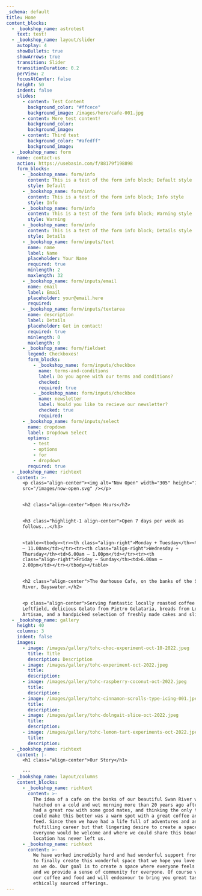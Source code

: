 ```yaml
---
_schema: default
title: Home
content_blocks:
  - _bookshop_name: astrotest
    text: test!
  - _bookshop_name: layout/slider
    autoplay: 4
    showBullets: true
    showArrows: true
    transition: Slider
    transitionDuration: 0.2
    perView: 2
    focusAtCenter: false
    height: 50
    indent: false
    slides:
      - content: Test Content
        background_color: "#ffcece"
        background_image: /images/hero/cafe-001.jpg
      - content: More test content!
        background_color:
        background_image:
      - content: Third test
        background_color: "#afedff"
        background_image:
  - _bookshop_name: form
    name: contact-us
    action: https://usebasin.com/f/88179f198898
    form_blocks:
      - _bookshop_name: form/info
        content: This is a test of the form info block; Default style
        style: Default
      - _bookshop_name: form/info
        content: This is a test of the form info block; Info style
        style: Info
      - _bookshop_name: form/info
        content: This is a test of the form info block; Warning style
        style: Warning
      - _bookshop_name: form/info
        content: This is a test of the form info block; Details style
        style: Details
      - _bookshop_name: form/inputs/text
        name: name
        label: Name
        placeholder: Your Name
        required: true
        minlength: 2
        maxlength: 32
      - _bookshop_name: form/inputs/email
        name: email
        label: Email
        placeholder: your@email.here
        required:
      - _bookshop_name: form/inputs/textarea
        name: description
        label: Details
        placeholder: Get in contact!
        required: true
        minlength: 0
        maxlength: 0
      - _bookshop_name: form/fieldset
        legend: Checkboxes!
        form_blocks:
          - _bookshop_name: form/inputs/checkbox
            name: terms-and-conditions
            label: Do you agree with our terms and conditions?
            checked:
            required: true
          - _bookshop_name: form/inputs/checkbox
            name: newsletter
            label: Would you like to recieve our newsletter?
            checked: true
            required:
      - _bookshop_name: form/inputs/select
        name: dropdown
        label: Dropdown Select
        options:
          - test
          - options
          - for
          - dropdown
        required: true
  - _bookshop_name: richtext
    content: >-
      <p class="align-center"><img alt="Now Open" width="305" height="79"
      src="/images/now-open.svg" /></p>


      <h2 class="align-center">Open Hours</h2>


      <h3 class="highlight-1 align-center">Open 7 days per week as
      follows...</h3>


      <table><tbody><tr><th class="align-right">Monday + Tuesday</th><td>6.00am
      – 11.00am</td></tr><tr><th class="align-right">Wednesday +
      Thursday</th><td>6.00am – 1.00pm</td></tr><tr><th
      class="align-right">Friday – Sunday</th><td>6.00am –
      2.00pm</td></tr></tbody></table>


      <h2 class="align-center">The Oarhouse Cafe, on the banks of the Swan
      River, Bayswater.</h2>


      <p class="align-center">Serving fantastic locally roasted coffee from
      Leftfield, delicious Gelato from Pietro Gelataria, breads from Loafers
      Artisan, and a handpicked selection of freshly made cakes and slices.</p>
  - _bookshop_name: gallery
    height: 40
    columns: 3
    indent: false
    images:
      - image: /images/gallery/tohc-choc-experiment-oct-10-2022.jpeg
        title: Title
        description: Description
      - image: /images/gallery/tohc-experiment-oct-2022.jpeg
        title:
        description:
      - image: /images/gallery/tohc-raspberry-coconut-oct-2022.jpeg
        title:
        description:
      - image: /images/gallery/tohc-cinnamon-scrolls-type-icing-001.jpeg
        title:
        description:
      - image: /images/gallery/tohc-dolngait-slice-oct-2022.jpeg
        title:
        description:
      - image: /images/gallery/tohc-lemon-tart-experiments-oct-2022.jpeg
        title:
        description:
  - _bookshop_name: richtext
    content: |-
      <h1 class="align-center">Our Story</h1>

      ---
  - _bookshop_name: layout/columns
    content_blocks:
      - _bookshop_name: richtext
        content: >-
          The idea of a cafe on the banks of our beautiful Swan River was first
          hatched on a cold and wet morning more than 20 years ago after having
          had a great row with some good mates, and thinking the only thing that
          could make this better was a warm spot with a great coffee and a good
          feed. Since then we have had a life full of adventures and another
          fulfilling career but that lingering desire to create a space where
          everyone would be welcome and where we could share this beautiful
          location has never left us.
      - _bookshop_name: richtext
        content: >-
          We have worked incredibly hard and had wonderful support from everyone
          to finally create this wonderful space that we hope you love as much
          as we do. Our goal is to create a space where everyone feels welcome
          and we provide a sense of community for everyone. Of course we love
          our coffee and food and will endeavour to bring you great tasting
          ethically sourced offerings.
---
```

